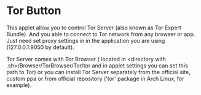 # Tor Button
This applet allow you to control Tor Server (also known as Tor Expert Bundle).
And you able to connect to Tor network from any browser or app. Just need set proxy settings in in the application you are using (127.0.0.1:9050 by default).

Tor Server comes with Tor Browser ( located in <directory with .sh>/Browser/TorBrowser/Tor/tor and in applet settings you can set this path to Tor) or you can install Tor Server separately from the official site, custom ppa or from official repository ('tor' package in Arch Linux, for example).
